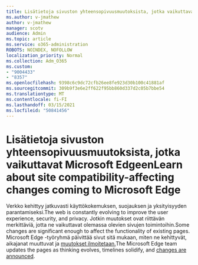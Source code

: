 ```yaml
---
title: Lisätietoja sivuston yhteensopivuusmuutoksista, jotka vaikuttavat Microsoft Edgeen
ms.author: v-jmathew
author: v-jmathew
manager: scotv
audience: Admin
ms.topic: article
ms.service: o365-administration
ROBOTS: NOINDEX, NOFOLLOW
localization_priority: Normal
ms.collection: Adm_O365
ms.custom:
- "9004433"
- "8357"
ms.openlocfilehash: 9398c6c9dc72cfb26ee8fe923d30b100c41881af
ms.sourcegitcommit: 309b9f3e6e2ff622f95bb860d337d2c05b7bbe54
ms.translationtype: MT
ms.contentlocale: fi-FI
ms.lasthandoff: 03/15/2021
ms.locfileid: "50841456"
---
```

# <a name="learn-about-site-compatibility-affecting-changes-coming-to-microsoft-edge"></a><span data-ttu-id="51104-102">Lisätietoja sivuston yhteensopivuusmuutoksista, jotka vaikuttavat Microsoft Edgeen</span><span class="sxs-lookup"><span data-stu-id="51104-102">Learn about site compatibility-affecting changes coming to Microsoft Edge</span></span>

<span data-ttu-id="51104-103">Verkko kehittyy jatkuvasti käyttökokemuksen, suojauksen ja yksityisyyden parantamiseksi.</span><span class="sxs-lookup"><span data-stu-id="51104-103">The web is constantly evolving to improve the user experience, security, and privacy.</span></span> <span data-ttu-id="51104-104">Jotkin muutokset ovat riittävän merkittäviä, jotta ne vaikuttavat olemassa olevien sivujen toimintoihin.</span><span class="sxs-lookup"><span data-stu-id="51104-104">Some changes are significant enough to affect the functionality of existing pages.</span></span> <span data-ttu-id="51104-105">Microsoft Edge -työryhmä päivittää sivut sitä mukaan, miten ne kehittyvät, aikajanat muuttuvat ja [muutokset ilmoitetaan.](https://go.microsoft.com/fwlink/?linkid=2135534)</span><span class="sxs-lookup"><span data-stu-id="51104-105">The Microsoft Edge team updates the pages as thinking evolves, timelines solidify, and [changes are announced](https://go.microsoft.com/fwlink/?linkid=2135534).</span></span>
